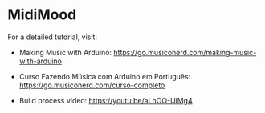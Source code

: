 # MidiMood

For a detailed tutorial, visit: 

- Making Music with Arduino: https://go.musiconerd.com/making-music-with-arduino

- Curso Fazendo Música com Arduino em Português: https://go.musiconerd.com/curso-completo

- Build process video: https://youtu.be/aLhOO-UiMg4
